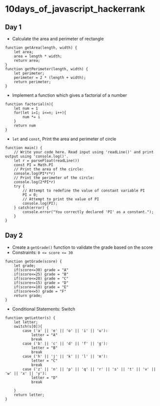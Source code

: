 # 10days_of_javascript_hackerrank

## Day 1

- Calculate the area and perimeter of rectangle

```
function getArea(length, width) {
    let area;
    area = length * width;
    return area;
}
function getPerimeter(length, width) {
    let perimeter;
    perimeter = 2 * (length + width);
    return perimeter;
}
```

- Implement a function which gives a factorial of a number

```
function factorial(n){
    let num = 1
    for(let i=1; i<=n; i++){
        num *= i
    }
    return num
}
```

- `let` and `const`, Print the area and perimeter of circle

```
function main() {
    // Write your code here. Read input using 'readLine()' and print output using 'console.log()'.
    let r = parseFloat(readLine())
    const PI = Math.PI
    // Print the area of the circle:
    console.log(PI*r*r)
    // Print the perimeter of the circle:
    console.log(2*PI*r)
    try {    
        // Attempt to redefine the value of constant variable PI
        PI = 0;
        // Attempt to print the value of PI
        console.log(PI);
    } catch(error) {
        console.error("You correctly declared 'PI' as a constant.");
    }
}
```

## Day 2
- Create a `getGrade()` function to validate the grade based on the score
- Constraints: `0 <= score <= 30`

```
function getGrade(score) {
    let grade;
    if(score<=30) grade = "A"
    if(score<=25) grade = "B"
    if(score<=20) grade = "C"
    if(score<=15) grade = "D"
    if(score<=10) grade = "E"
    if(score<=5) grade = "F"
    return grade;
}
```

- Conditional Statements: Switch

```
function getLetter(s) {
    let letter;
    switch(s[0]){
        case ('a' || 'e' || 'o' || 'i' || 'u'):
            letter = "A"
            break
        case ('b' || 'c' || 'd' || 'f' || 'g'):
            letter = "B"
            break
        case ('h' || 'j' || 'k' || 'l' || 'm'):
            letter = "C"
            break
        case ('z' || 'n' || 'p' || 'q' || 'r' || 's' || 't' || 'v' || 'w' || 'x' || 'y'):
            letter = "D"
            break
        
    }
    return letter;
}
```
